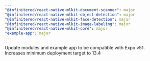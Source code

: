```yaml
---
"@infinitered/react-native-mlkit-document-scanner": major
"@infinitered/react-native-mlkit-object-detection": major
"@infinitered/react-native-mlkit-face-detection": major
"@infinitered/react-native-mlkit-image-labeling": major
"@infinitered/react-native-mlkit-core": major
"example-app": major
---
```


Update modules and example app to be compatible with Expo v51. Increases minimum deployment target to 13.4
